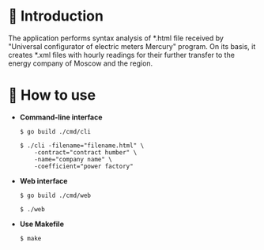 # :book: Introduction 
The application performs syntax analysis of *.html file received by "Universal configurator of electric meters Mercury" program. On its basis, it creates *.xml files with hourly readings for their further transfer to the energy company of Moscow and the region.

# :wrench: How to use

* **Command-line interface**
    ```shellscript
    $ go build ./cmd/cli
    ```
    ```shellscript
    $ ./cli -filename="filename.html" \
        -contract="contract humber" \
        -name="company name" \
        -coefficient="power factory"
    ```
* **Web interface**
    ```shellscript
    $ go build ./cmd/web
    ```
    ```shellscript
    $ ./web 
    ```

* **Use Makefile**
    ```shellscript
    $ make
    ```